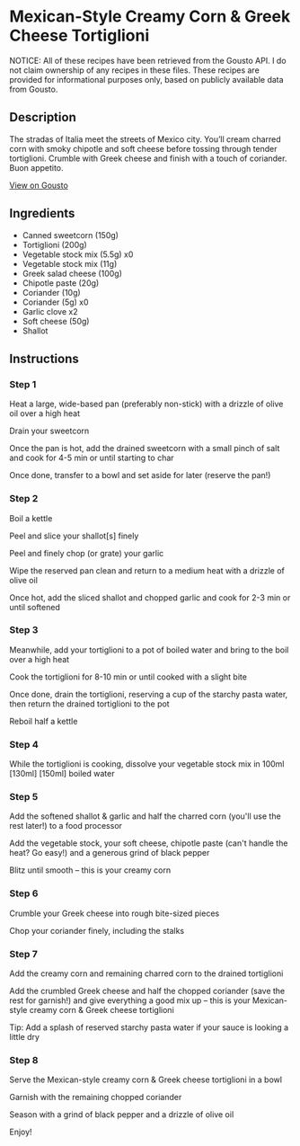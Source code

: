 # Mexican-Style Creamy Corn & Greek Cheese Tortiglioni

NOTICE: All of these recipes have been retrieved from the Gousto API. I do not claim ownership of any recipes in these files. These recipes are provided for informational purposes only, based on publicly available data from Gousto.

## Description

The stradas of Italia meet the streets of Mexico city. You’ll cream charred corn with smoky chipotle and soft cheese before tossing through tender tortiglioni. Crumble with Greek cheese and finish with a touch of coriander. Buon appetito.

[View on Gousto](https://www.gousto.co.uk/recipes/cookbook/mexican-style-creamy-corn-greek-cheese-tortiglioni)

## Ingredients

- Canned sweetcorn (150g)
- Tortiglioni (200g)
- Vegetable stock mix (5.5g) x0
- Vegetable stock mix (11g)
- Greek salad cheese (100g)
- Chipotle paste (20g)
- Coriander (10g)
- Coriander (5g) x0
- Garlic clove x2
- Soft cheese (50g)
- Shallot

## Instructions


### Step 1

Heat a large, wide-based pan (preferably non-stick) with a drizzle of olive oil over a high heat

Drain your sweetcorn

Once the pan is hot, add the drained sweetcorn with a small pinch of salt and cook for 4-5 min or until starting to char

Once done, transfer to a bowl and set aside for later (reserve the pan!)


### Step 2

Boil a kettle

Peel and slice your shallot[s] finely

Peel and finely chop (or grate) your garlic

Wipe the reserved pan clean and return to a medium heat with a drizzle of olive oil

Once hot, add the sliced shallot and chopped garlic and cook for 2-3 min or until softened


### Step 3

Meanwhile, add your tortiglioni to a pot of boiled water and bring to the boil over a high heat

Cook the tortiglioni for 8-10 min or until cooked with a slight bite

Once done, drain the tortiglioni, reserving a cup of the starchy pasta water, then return the drained tortiglioni to the pot

Reboil half a kettle


### Step 4

While the tortiglioni is cooking, dissolve your vegetable stock mix in 100ml <span class="text-purple">[130ml]</span> <span class="text-danger">[150ml] </span>boiled water


### Step 5

Add the softened shallot & garlic and half the charred corn (you'll use the rest later!) to a food processor

Add the vegetable stock, your soft cheese, chipotle paste (can't handle the heat? Go easy!) and a generous grind of black pepper

Blitz until smooth – this is your creamy corn


### Step 6

Crumble your Greek cheese into rough bite-sized pieces

Chop your coriander finely, including the stalks


### Step 7

Add the creamy corn and remaining charred corn to the drained tortiglioni

Add the crumbled Greek cheese and half the chopped coriander (save the rest for garnish!) and give everything a good mix up – this is your Mexican-style creamy corn & Greek cheese tortiglioni

Tip: Add a splash of reserved starchy pasta water if your sauce is looking a little dry

### Step 8

Serve the Mexican-style creamy corn & Greek cheese tortiglioni in a bowl

Garnish with the remaining chopped coriander

Season with a grind of black pepper and a drizzle of olive oil

Enjoy!

